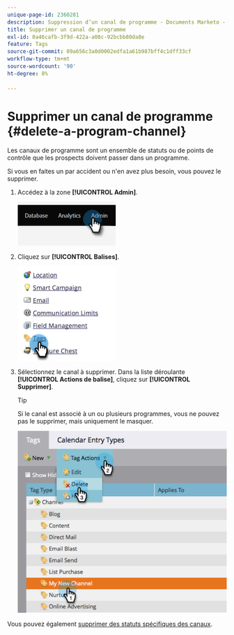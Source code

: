 ```yaml
---
unique-page-id: 2360281
description: Suppression d’un canal de programme - Documents Marketo - Documentation du produit
title: Supprimer un canal de programme
exl-id: 0a46cafb-3f9d-422a-a08c-92bcbb80da8e
feature: Tags
source-git-commit: 09a656c3a0d0002edfa1a61b987bff4c1dff33cf
workflow-type: tm+mt
source-wordcount: '90'
ht-degree: 8%

---
```


# Supprimer un canal de programme {#delete-a-program-channel}

Les canaux de programme sont un ensemble de statuts ou de points de contrôle que les prospects doivent passer dans un programme.

Si vous en faites un par accident ou n&#39;en avez plus besoin, vous pouvez le supprimer.

1. Accédez à la zone **[!UICONTROL Admin]**.

   ![](assets/delete-a-program-channel-1.png)

1. Cliquez sur **[!UICONTROL Balises]**.

   ![](assets/delete-a-program-channel-2.png)

1. Sélectionnez le canal à supprimer. Dans la liste déroulante **[!UICONTROL Actions de balise]**, cliquez sur **[!UICONTROL Supprimer]**.

   >[!TIP]
   >
   >Si le canal est associé à un ou plusieurs programmes, vous ne pouvez pas le supprimer, mais uniquement le masquer.

   ![](assets/delete-a-program-channel-3.png)

Vous pouvez également [supprimer des statuts spécifiques des canaux](/help/marketo/product-docs/administration/tags/delete-a-program-status-from-a-program-channel.md).

